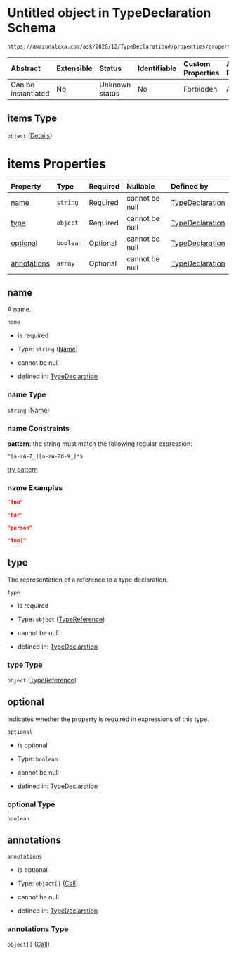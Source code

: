# Untitled object in TypeDeclaration Schema

```txt
https://amazonalexa.com/ask/2020/12/TypeDeclaration#/properties/properties/items
```



| Abstract            | Extensible | Status         | Identifiable | Custom Properties | Additional Properties | Access Restrictions | Defined In                                                                          |
| :------------------ | :--------- | :------------- | :----------- | :---------------- | :-------------------- | :------------------ | :---------------------------------------------------------------------------------- |
| Can be instantiated | No         | Unknown status | No           | Forbidden         | Allowed               | none                | [TypeDeclaration.json\*](../../schemas/TypeDeclaration.json "open original schema") |

## items Type

`object` ([Details](typedeclaration-properties-properties-items.md))

# items Properties

| Property                    | Type      | Required | Nullable       | Defined by                                                                                                                                                                                         |
| :-------------------------- | :-------- | :------- | :------------- | :------------------------------------------------------------------------------------------------------------------------------------------------------------------------------------------------- |
| [name](#name)               | `string`  | Required | cannot be null | [TypeDeclaration](genericargumentsdeclaration-items-properties-name.md "https://amazonalexa.com/ask/2020/12/Name#/properties/properties/items/properties/name")                                    |
| [type](#type)               | `object`  | Required | cannot be null | [TypeDeclaration](actiondeclaration-properties-typereference.md "https://amazonalexa.com/ask/2020/12/TypeReference#/properties/properties/items/properties/type")                                  |
| [optional](#optional)       | `boolean` | Optional | cannot be null | [TypeDeclaration](typedeclaration-properties-properties-items-properties-optional.md "https://amazonalexa.com/ask/2020/12/TypeDeclaration#/properties/properties/items/properties/optional")       |
| [annotations](#annotations) | `array`   | Optional | cannot be null | [TypeDeclaration](typedeclaration-properties-properties-items-properties-annotations.md "https://amazonalexa.com/ask/2020/12/TypeDeclaration#/properties/properties/items/properties/annotations") |

## name

A name.

`name`

*   is required

*   Type: `string` ([Name](genericargumentsdeclaration-items-properties-name.md))

*   cannot be null

*   defined in: [TypeDeclaration](genericargumentsdeclaration-items-properties-name.md "https://amazonalexa.com/ask/2020/12/Name#/properties/properties/items/properties/name")

### name Type

`string` ([Name](genericargumentsdeclaration-items-properties-name.md))

### name Constraints

**pattern**: the string must match the following regular expression:&#x20;

```regexp
^[a-zA-Z_][a-zA-Z0-9_]*$
```

[try pattern](https://regexr.com/?expression=%5E%5Ba-zA-Z_%5D%5Ba-zA-Z0-9_%5D*%24 "try regular expression with regexr.com")

### name Examples

```json
"foo"
```

```json
"bar"
```

```json
"person"
```

```json
"foo1"
```

## type

The representation of a reference to a type declaration.

`type`

*   is required

*   Type: `object` ([TypeReference](actiondeclaration-properties-typereference.md))

*   cannot be null

*   defined in: [TypeDeclaration](actiondeclaration-properties-typereference.md "https://amazonalexa.com/ask/2020/12/TypeReference#/properties/properties/items/properties/type")

### type Type

`object` ([TypeReference](actiondeclaration-properties-typereference.md))

## optional

Indicates whether the property is required in expressions of this type.

`optional`

*   is optional

*   Type: `boolean`

*   cannot be null

*   defined in: [TypeDeclaration](typedeclaration-properties-properties-items-properties-optional.md "https://amazonalexa.com/ask/2020/12/TypeDeclaration#/properties/properties/items/properties/optional")

### optional Type

`boolean`

## annotations



`annotations`

*   is optional

*   Type: `object[]` ([Call](actiondeclaration-properties-annotations-call.md))

*   cannot be null

*   defined in: [TypeDeclaration](typedeclaration-properties-properties-items-properties-annotations.md "https://amazonalexa.com/ask/2020/12/TypeDeclaration#/properties/properties/items/properties/annotations")

### annotations Type

`object[]` ([Call](actiondeclaration-properties-annotations-call.md))
